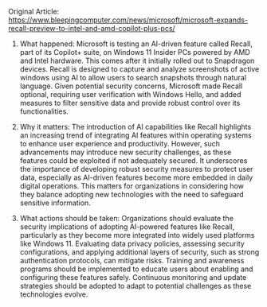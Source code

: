 Original Article: https://www.bleepingcomputer.com/news/microsoft/microsoft-expands-recall-preview-to-intel-and-amd-copilot-plus-pcs/

1) What happened: Microsoft is testing an AI-driven feature called Recall, part of its Copilot+ suite, on Windows 11 Insider PCs powered by AMD and Intel hardware. This comes after it initially rolled out to Snapdragon devices. Recall is designed to capture and analyze screenshots of active windows using AI to allow users to search snapshots through natural language. Given potential security concerns, Microsoft made Recall optional, requiring user verification with Windows Hello, and added measures to filter sensitive data and provide robust control over its functionalities.

2) Why it matters: The introduction of AI capabilities like Recall highlights an increasing trend of integrating AI features within operating systems to enhance user experience and productivity. However, such advancements may introduce new security challenges, as these features could be exploited if not adequately secured. It underscores the importance of developing robust security measures to protect user data, especially as AI-driven features become more embedded in daily digital operations. This matters for organizations in considering how they balance adopting new technologies with the need to safeguard sensitive information.

3) What actions should be taken: Organizations should evaluate the security implications of adopting AI-powered features like Recall, particularly as they become more integrated into widely used platforms like Windows 11. Evaluating data privacy policies, assessing security configurations, and applying additional layers of security, such as strong authentication protocols, can mitigate risks. Training and awareness programs should be implemented to educate users about enabling and configuring these features safely. Continuous monitoring and update strategies should be adopted to adapt to potential challenges as these technologies evolve.